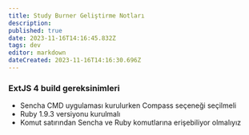 ```yaml
---
title: Study Burner Geliştirme Notları
description: 
published: true
date: 2023-11-16T14:16:45.832Z
tags: dev
editor: markdown
dateCreated: 2023-11-16T14:16:30.696Z
---
```


### ExtJS 4 build gereksinimleri
- Sencha CMD uygulaması kurulurken Compass seçeneği seçilmeli
- Ruby 1.9.3 versiyonu kurulmalı
- Komut satırından Sencha ve Ruby komutlarına erişebiliyor olmalıyız